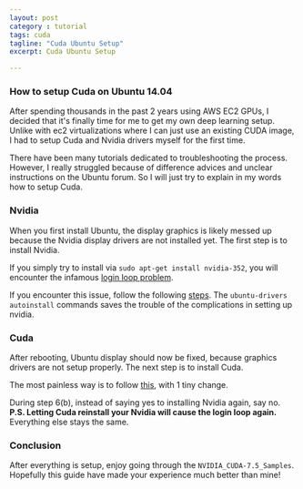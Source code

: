 ```yaml
---
layout: post
category : tutorial
tags: cuda
tagline: "Cuda Ubuntu Setup"
excerpt: Cuda Ubuntu Setup

---
```


### How to setup Cuda on Ubuntu 14.04

After spending thousands in the past 2 years using AWS EC2 GPUs, I decided that it's finally time for me to get my own deep learning setup. Unlike with ec2 virtualizations where I can just use an existing CUDA image, I had to setup Cuda and Nvidia drivers myself for the first time. 

There have been many tutorials dedicated to troubleshooting the process. However, I really struggled because of difference advices and unclear instructions on the Ubuntu forum. So I will just try to explain in my words how to setup Cuda.

### Nvidia

When you first install Ubuntu, the display graphics is likely messed up because the Nvidia display drivers are not installed yet. The first step is to install Nvidia. 

If you simply try to install via ``` sudo apt-get install nvidia-352 ```, you will encounter the infamous [login loop problem](http://askubuntu.com/questions/614128/15-04-and-nvidia-login-loop). 

If you encounter this issue, follow the following [steps](http://askubuntu.com/questions/451221/ubuntu-14-04-install-nvidia-driver#answer-700613). The ```ubuntu-drivers autoinstall``` commands saves the trouble of the complications in setting up nvidia.

### Cuda

After rebooting, Ubuntu display should now be fixed, because graphics drivers are not setup properly. The next step is to install Cuda.

The most painless way is to follow [this](http://askubuntu.com/questions/672047/anyone-has-successfully-installed-cuda-7-5-on-ubuntu-14-04-3-lts-x86-64#answer-736505), with 1 tiny change.

During step 6(b), instead of saying yes to installing Nvidia again, say no. **P.S. Letting Cuda reinstall your Nvidia will cause the login loop again.** Everything else stays the same.

### Conclusion

After everything is setup, enjoy going through the ```NVIDIA_CUDA-7.5_Samples```. Hopefully this guide have made your experience much better than mine! 

